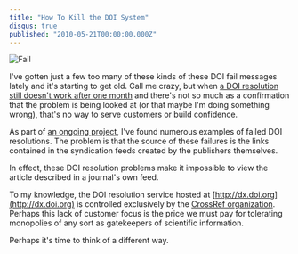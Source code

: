 ```yaml
---
title: "How To Kill the DOI System"
disqus: true
published: "2010-05-21T00:00:00.000Z"
---
```


![Fail](/images/posts/20100521/fail.png "Fail")

I've gotten just a few too many of these kinds of these DOI fail messages lately and it's starting to get old. Call me crazy, but when [a DOI resolution still doesn't work after one month](http://depth-first.com/articles/2010/04/15/wiley-doi-fail) and there's not so much as a confirmation that the problem is being looked at (or that maybe I'm doing something wrong), that's no way to serve customers or build confidence.

As part of [an ongoing project](http://depth-first.com/articles/2010/04/08/wanted-a-few-good-chemists), I've found numerous examples of failed DOI resolutions. The problem is that the source of these failures is the links contained in the syndication feeds created by the publishers themselves.

In effect, these DOI resolution problems make it impossible to view the article described in a journal's own feed.

To my knowledge, the DOI resolution service hosted at [http://dx.doi.org](http://dx.doi.org) is controlled exclusively by the [CrossRef organization](http://www.crossref.org/). Perhaps this lack of customer focus is the price we must pay for tolerating monopolies of any sort as gatekeepers of scientific information.

Perhaps it's time to think of a different way.